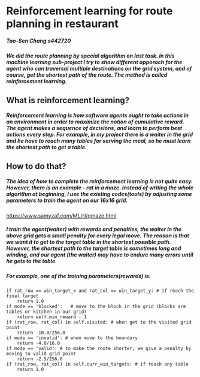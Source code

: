 # Reinforcement learning for route planning in restaurant
##### Tao-Sen Chang  s442720

##### We did the route planning by special algorithm on last task. In this machine learning sub-project I try to show different apporach for the agent who can traversal multiple destinations on the grid system, and of course, get the shortest path of the route. The method is called reinforcement learning. 

## What is reinforcement learning?
##### Reinforcement learning is how software agents ought to take actions in an environment in order to maximize the notion of cumulative reward. The agent makes a sequence of decisions, and learn to perform best actions every step. For example, in my project there is a waiter in the grid and he have to reach many tables for serving the meal, so he must learn the shortest path to get a table.

## How to do that?
##### The idea of how to complete the reinforcement learning is not quite easy. However, there is an example - rat in a maze. Instead of writing the whole algorithm at beginning, I use the existing codes(tools) by adjusting some parameters to train the agent on our 16x16 grid.
https://www.samyzaf.com/ML/rl/qmaze.html
##### I train the agent(waiter) with rewards and penalties, the waiter in the above grid gets a small penalty for every legal move. The reason is that we want it to get to the target table in the shortest possible path. However, the shortest path to the target table is sometimes long and winding, and our agent (the waiter) may have to endure many errors until he gets to the table.
##### For example, one of the training parameters(rewards) is:
```
if rat_row == win_target_x and rat_col == win_target_y: # if reach the final target
    return 1.0
if mode == 'blocked':   # move to the block in the grid (blocks are tables or kitchen in our grid)
    return self.min_reward - 1
if (rat_row, rat_col) in self.visited: # when get to the visited grid point
    return -10.0/256.0    
if mode == 'invalid': # when move to the boundary
    return -4.0/16.0    
if mode == 'valid': # to make the route shorter, we give a penalty by moving to valid grid point
    return -2.5/256.0
if (rat_row, rat_col) in self.curr_win_targets: # if reach any table
    return 1.0
```


